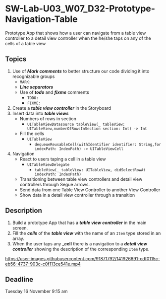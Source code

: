 # SW-Lab-U03_W07_D32-Prototype-Navigation-Table
Prototype App that shows how a user can navigate from a table view controller to a detail view controller when the he/she taps on any of the cells of a table view

## Topics
1. Use of _**Mark comments**_  to better structure our code dividing it into recognizable groups
   - `MARK:` 
   - _**Line separators**_
   - Use of _**todo**_ and _**fixme**_ comments
     - `TODO:`
     - `FIXME:`
2. Create a _**table view controller**_ in the Storyboard
3. Insert data into _**table views**_
   - Numbers of rows in section
     - `UITableViewDatasource tableView(_ tableView: UITableView,numberOfRowsInSection section: Int) -> Int`
   - Fill the cells
     - `UITableView`
        - `dequeueReusableCell(withIdentifier identifier: String,for indexPath: IndexPath) -> UITableViewCell`
4. Navigation 
   - React to users taping a cell in a table view
     - `UITableViewDelegate`
       - `tableView(_ tableView: UITableView, didSelectRowAt indexPath: IndexPath)`
   - Transitioning between table view controllers and detail view controllers through Segue arrows.
   - Send data from one Table View Controller to another View Controller
   - Show data in a detail view controller through a transition


## Description
1. Build a prototype App that has a _**table view controller**_ in the main screen.
2. Fill the _**cells**_ of the _**table view**_ with the name of an `Item` type stored in an array.
3. When the user taps any _**cell** there is a navigation to a _**detail view controller**_ showing the description of the corresponding `Item` type.



https://user-images.githubusercontent.com/91871792/141926691-cdf0115c-eb56-4737-903c-c0f113ce541e.mp4


## Deadline 
Tuesday 16 November 9:15 am

